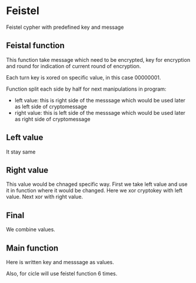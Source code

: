 # Feistel
Feistel cypher with predefined key and message

## Feistal function

This function take message which need to be encrypted, key for encryption and round for indication of current round of encryption.

Each turn key is xored on specific value, in this case 00000001.

Function split each side by half for next manipulations in program:
 - left value: this is right side of the messsage which would be used later as left side of cryptomessage
 - right value: this is left side of the messsage which would be used later as right side of cryptomessage

## Left value

It stay same

## Right value

This value would be chnaged specific way. First we take left value and use it in function where it would be changed. 
Here we xor cryptokey with left value. Next xor with right value.

## Final

We combine values.

## Main function

Here is written key and messsage as values.

Also, for cicle will use feistel function 6 times.
